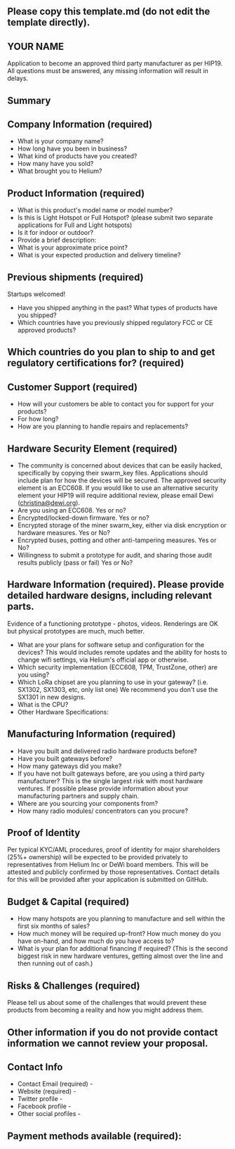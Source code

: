 ## Please copy this template.md (do not edit the template directly).
## YOUR NAME

Application to become an approved third party manufacturer as per HIP19. All questions must be answered, any missing information will result in delays.
## Summary

## Company Information (required)
* What is your company name?
* How long have you been in business? 
* What kind of products have you created? 
* How many have you sold? 
* What brought you to Helium? 

## Product Information (required)
* What is this product's model name or model number? 
* Is this is Light Hotspot or Full Hotspot? (please submit two separate applications for Full and Light hotspots)
* Is it for indoor or outdoor?
* Provide a brief description:
* What is your approximate price point? 
* What is your expected production and delivery timeline? 

## Previous shipments (required)
Startups welcomed!
* Have you shipped anything in the past? What types of products have you shipped?
* Which countries have you previously shipped regulatory FCC or CE approved products? 

## Which countries do you plan to ship to and get regulatory certifications for? (required)

## Customer Support (required)
* How will your customers be able to contact you for support for your products? 
* For how long? 
* How are you planning to handle repairs and replacements? 


## Hardware Security Element (required)
* The community is concerned about devices that can be easily hacked, specifically by copying their swarm_key files. Applications should include plan for how the devices will be secured. The approved security element is an ECC608. If you would like to use an alternative security element your HIP19 will require additional review, please email Dewi (christina@dewi.org).
* Are you using an ECC608. Yes or no?
* Encrypted/locked-down firmware. Yes or no? 
* Encrypted storage of the miner swarm_key, either via disk encryption or hardware measures. Yes or No?
* Encrypted buses, potting and other anti-tampering measures. Yes or No?
* Willingness to submit a prototype for audit, and sharing those audit results publicly (pass or fail) Yes or No?

## Hardware Information (required). Please provide detailed hardware designs, including relevant parts.
Evidence of a functioning prototype - photos, videos. Renderings are OK but physical prototypes are much, much better. 
* What are your plans for software setup and configuration for the devices?
This would includes remote updates and the ability for hosts to change wifi settings, via Helium's official app or otherwise. 
* Which security implementation (ECC608, TPM, TrustZone, other) are you using? 
* Which LoRa chipset are you planning to use in your gateway? (i.e. SX1302, SX1303, etc, only list one) 
We recommend you don't use the SX1301 in new designs. 
* What is the CPU?
* Other Hardware Specifications: 

## Manufacturing Information (required)
* Have you built and delivered radio hardware products before?
* Have you built gateways before? 
* How many gateways did you make? 
* If you have not built gateways before, are you using a third party manufacturer? This is the single largest risk with most hardware ventures. If possible please provide information about your manufacturing partners and supply chain.
* Where are you sourcing your components from? 
* How many radio modules/ concentrators can you procure? 

## Proof of Identity
Per typical KYC/AML procedures, proof of identity for major shareholders (25%+ ownership) will be expected to be provided privately to representatives from Helium Inc or DeWi board members. This will be attested and publicly confirmed by those representatives.
Contact details for this will be provided after your application is submitted on GitHub. 

## Budget & Capital (required)
* How many hotspots are you planning to manufacture and sell within the first six months of sales? 
* How much money will be required up-front? How much money do you have on-hand, and how much do you have access to? 
* What is your plan for additional financing if required? (This is the second biggest risk in new hardware ventures, getting almost over the line and then running out of cash.) 

## Risks & Challenges (required)
Please tell us about some of the challenges that would prevent these products from becoming a reality and how you might address them.

## Other information if you do not provide contact information we cannot review your proposal.
## Contact Info 
* Contact Email (required) -
* Website (required) -
* Twitter profile -
* Facebook profile -
* Other social profiles -


## Payment methods available (required):
